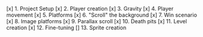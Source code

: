 [x] 1. Project Setup
[x] 2. Player creation
[x] 3. Gravity
[x] 4. Player movement
[x] 5. Platforms
[x] 6. "Scroll" the background
[x] 7. Win scenario
[x] 8. Image platforms
[x] 9. Parallax scroll
[x] 10. Death pits
[x] 11. Level creation
[x] 12. Fine-tuning
[] 13. Sprite creation